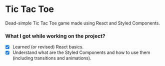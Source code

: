 # Tic Tac Toe

Dead-simple Tic Tac Toe game made using React and Styled Components.

### What I got while working on the project?
- [x] Learned (or revised) React basics.
- [x] Understand what are the Styled Components and how to use them (including transitions and animations).
